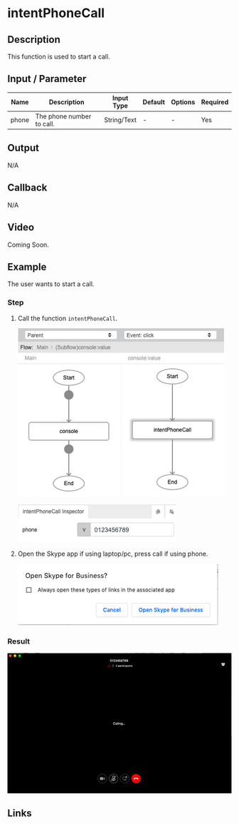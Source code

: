 # intentPhoneCall

## Description

This function is used to start a call.

## Input / Parameter

| Name | Description | Input Type | Default | Options | Required |
| ------ | ------ | ------ | ------ | ------ | ------ |
| phone | The phone number to call. | String/Text | - | - | Yes |

## Output

N/A

## Callback

N/A

## Video

Coming Soon.

<!-- Format: [![Video]({image-path})]({url-link}) -->

## Example

The user wants to start a call.
<br>

### Step

1. Call the function `intentPhoneCall`.

    ![](./intentPhoneCall-step-1.png)

    ![](./intentPhoneCall-step-2.png)
    
2. Open the Skype app if using laptop/pc, press call if using phone.

    ![](./intentPhoneCall-step-3.png)
    
### Result

![](./intentPhoneCall-result-1.png)

## Links